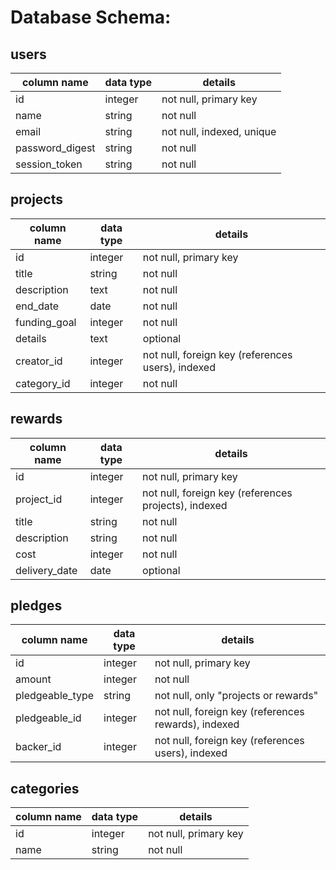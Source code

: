 # Database Schema:

## users
column name     | data type | details
----------------|-----------|-----------------------
id              | integer   | not null, primary key
name            | string    | not null
email           | string    | not null, indexed, unique
password_digest | string    | not null
session_token   | string    | not null

## projects
column name        | data type | details
-------------------|-----------|-----------------------
id                 | integer   | not null, primary key
title              | string    | not null
description        | text      | not null
end_date           | date      | not null
funding_goal       | integer   | not null
details            | text      | optional
creator_id         | integer   | not null, foreign key (references users), indexed
category_id        | integer   | not null

## rewards
column name  | data type | details
-------------|-----------|-----------------------
id           | integer   | not null, primary key
project_id   | integer   | not null, foreign key (references projects), indexed
title        | string    | not null
description  | string    | not null
cost         | integer   | not null
delivery_date| date      | optional

## pledges
column name      | data type | details
-----------------|-----------|-----------------------
id               | integer   | not null, primary key
amount           | integer   | not null
pledgeable_type  | string    | not null, only "projects or rewards"
pledgeable_id    | integer   | not null, foreign key (references rewards), indexed
backer_id        | integer   | not null, foreign key (references users), indexed

## categories
column name | data type | details
------------|-----------|-----------------------
id          | integer   | not null, primary key
name        | string    | not null
